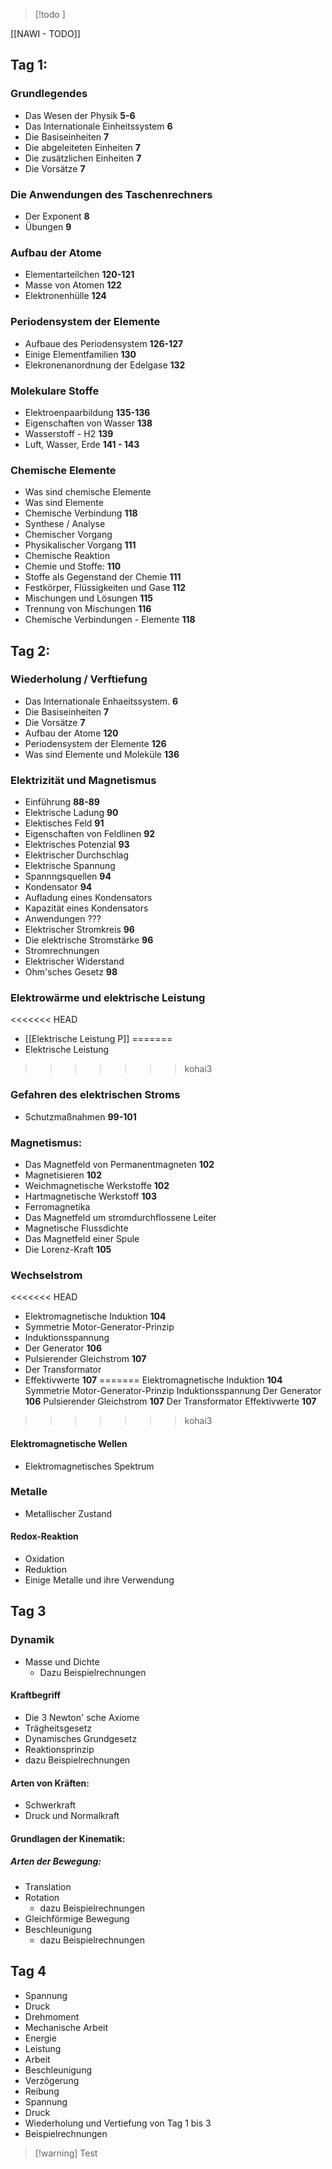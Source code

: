 >[!todo ]

[[NAWI - TODO]]
## Tag 1:
### Grundlegendes
- Das Wesen der Physik **5-6**
- Das Internationale Einheitssystem **6**
- Die Basiseinheiten **7**
- Die abgeleiteten Einheiten **7**
- Die zusätzlichen Einheiten **7**
- Die Vorsätze **7**

### Die Anwendungen des Taschenrechners
- Der Exponent **8**
- Übungen **9**

### Aufbau der Atome
- Elementarteilchen **120-121**
- Masse von Atomen **122**
- Elektronenhülle **124**

### Periodensystem der Elemente
- Aufbaue des Periodensystem **126-127**
- Einige Elementfamilien **130**
- Elekronenanordnung der Edelgase **132**

### Molekulare Stoffe
- Elektroenpaarbildung **135-136**
- Eigenschaften von Wasser **138**
- Wasserstoff - H2 **139**
- Luft, Wasser, Erde **141 - 143**

### Chemische Elemente 
- Was sind chemische Elemente
- Was sind Elemente
- Chemische Verbindung **118**
- Synthese / Analyse
- Chemischer Vorgang
- Physikalischer Vorgang **111**
- Chemische Reaktion
- Chemie und Stoffe: **110**
- Stoffe als Gegenstand der Chemie **111**
- Festkörper, Flüssigkeiten und Gase **112**
- Mischungen und Lösungen **115**
- Trennung von Mischungen **116**
- Chemische Verbindungen - Elemente **118**

## Tag 2:

### Wiederholung / Verftiefung
- Das Internationale Enhaeitssystem. **6**
- Die Basiseinheiten **7**
- Die Vorsätze **7**
- Aufbau der Atome **120**
- Periodensystem der Elemente **126**
- Was sind Elemente und Moleküle **136**

### Elektrizität und Magnetismus
- Einführung **88-89**
- Elektrische Ladung **90**
- Elektisches Feld **91**
- Eigenschaften von Feldlinen **92**
- Elektrisches Potenzial **93**
- Elektrischer Durchschlag
- Elektrische Spannung
- Spannngsquellen **94**
- Kondensator **94**
- Aufladung eines Kondensators 
- Kapazität eines Kondensators 
- Anwendungen ???
- Elektrischer Stromkreis **96**
- Die elektrische Stromstärke **96**
- Stromrechnungen
- Elektrischer Widerstand
- Ohm'sches Gesetz **98**

### Elektrowärme und elektrische Leistung 
<<<<<<< HEAD
- [[Elektrische Leistung P]]
=======
- Elektrische Leistung
>>>>>>> kohai3

### Gefahren des elektrischen Stroms
- Schutzmaßnahmen **99-101**

### Magnetismus: 
- Das Magnetfeld von Permanentmagneten **102**
- Magnetisieren **102**
- Weichmagnetische Werkstoffe **102**
- Hartmagnetische Werkstoff **103**
- Ferromagnetika
- Das Magnetfeld um stromdurchflossene Leiter
- Magnetische Flussdichte
- Das Magnetfeld einer Spule
- Die Lorenz-Kraft **105**

### Wechselstrom 
<<<<<<< HEAD
- Elektromagnetische Induktion **104**
- Symmetrie Motor-Generator-Prinzip
- Induktionsspannung
- Der Generator **106**
- Pulsierender Gleichstrom **107**
- Der Transformator
- Effektivwerte **107**
=======
Elektromagnetische Induktion **104**
Symmetrie Motor-Generator-Prinzip
Induktionsspannung
Der Generator **106**
Pulsierender Gleichstrom **107**
Der Transformator
Effektivwerte **107**
>>>>>>> kohai3

#### Elektromagnetische Wellen
- Elektromagnetisches Spektrum

### Metalle
- Metallischer Zustand
#### Redox-Reaktion
- Oxidation
- Reduktion
- Einige Metalle und ihre Verwendung

## Tag 3
### Dynamik
- Masse und Dichte
	- Dazu Beispielrechnungen
 
#### Kraftbegriff
- Die 3 Newton' sche Axiome
- Trägheitsgesetz
- Dynamisches Grundgesetz
- Reaktionsprinzip
- dazu Beispielrechnungen
#### Arten von Kräften:
- Schwerkraft
- Druck und Normalkraft
#### Grundlagen der Kinematik:
##### Arten der Bewegung:
- Translation
- Rotation
	- dazu Beispielrechnungen
- Gleichförmige Bewegung
- Beschleunigung
	- dazu Beispielrechnungen

## Tag 4
- Spannung
- Druck
- Drehmoment
- Mechanische Arbeit
- Energie
- Leistung
- Arbeit
- Beschleunigung
- Verzögerung
- Reibung
- Spannung
- Druck
- Wiederholung und Vertiefung von Tag 1 bis 3
- Beispielrechnungen

> [!warning] Test



